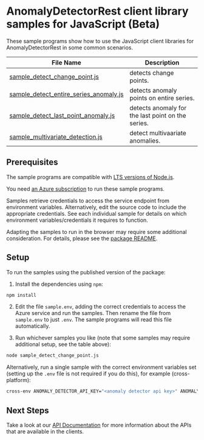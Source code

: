 # AnomalyDetectorRest client library samples for JavaScript (Beta)

These sample programs show how to use the JavaScript client libraries for AnomalyDetectorRest in some common scenarios.

| **File Name**                                                                 | **Description**                                   |
| ----------------------------------------------------------------------------- | ------------------------------------------------- |
| [sample_detect_change_point.js][sample_detect_change_point]                   | detects change points.                            |
| [sample_detect_entire_series_anomaly.js][sample_detect_entire_series_anomaly] | detects anomaly points on entire series.          |
| [sample_detect_last_point_anomaly.js][sample_detect_last_point_anomaly]       | detects anomaly for the last point on the series. |
| [sample_multivariate_detection.js][sample_multivariate_detection]             | detect multivaariate anomalies.                   |

## Prerequisites

The sample programs are compatible with [LTS versions of Node.js](https://github.com/nodejs/release#release-schedule).

You need [an Azure subscription][freesub] to run these sample programs.

Samples retrieve credentials to access the service endpoint from environment variables. Alternatively, edit the source code to include the appropriate credentials. See each individual sample for details on which environment variables/credentials it requires to function.

Adapting the samples to run in the browser may require some additional consideration. For details, please see the [package README][package].

## Setup

To run the samples using the published version of the package:

1. Install the dependencies using `npm`:

```bash
npm install
```

2. Edit the file `sample.env`, adding the correct credentials to access the Azure service and run the samples. Then rename the file from `sample.env` to just `.env`. The sample programs will read this file automatically.

3. Run whichever samples you like (note that some samples may require additional setup, see the table above):

```bash
node sample_detect_change_point.js
```

Alternatively, run a single sample with the correct environment variables set (setting up the `.env` file is not required if you do this), for example (cross-platform):

```bash
cross-env ANOMALY_DETECTOR_API_KEY="<anomaly detector api key>" ANOMALY_DETECTOR_ENDPOINT="<anomaly detector endpoint>" node sample_detect_change_point.js
```

## Next Steps

Take a look at our [API Documentation][apiref] for more information about the APIs that are available in the clients.

[sample_detect_change_point]: https://github.com/Azure/azure-sdk-for-js/blob/main/sdk/anomalydetector/ai-anomaly-detector-rest/samples/v1-beta/javascript/sample_detect_change_point.js
[sample_detect_entire_series_anomaly]: https://github.com/Azure/azure-sdk-for-js/blob/main/sdk/anomalydetector/ai-anomaly-detector-rest/samples/v1-beta/javascript/sample_detect_entire_series_anomaly.js
[sample_detect_last_point_anomaly]: https://github.com/Azure/azure-sdk-for-js/blob/main/sdk/anomalydetector/ai-anomaly-detector-rest/samples/v1-beta/javascript/sample_detect_last_point_anomaly.js
[sample_multivariate_detection]: https://github.com/Azure/azure-sdk-for-js/blob/main/sdk/anomalydetector/ai-anomaly-detector-rest/samples/v1-beta/javascript/sample_multivariate_detection.js
[apiref]: https://learn.microsoft.com/javascript/api/@azure-rest/ai-anomaly-detector?view=azure-node-preview
[freesub]: https://azure.microsoft.com/free/
[package]: https://github.com/Azure/azure-sdk-for-js/tree/main/sdk/anomalydetector/ai-anomaly-detector-rest/README.md
